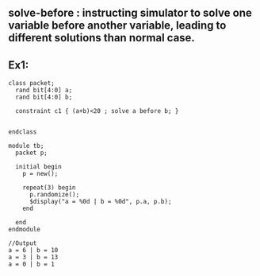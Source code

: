 ## solve-before : instructing simulator to solve one variable before another variable, leading to different solutions than normal case.

## Ex1:
```
class packet;
  rand bit[4:0] a;
  rand bit[4:0] b;
  
  constraint c1 { (a+b)<20 ; solve a before b; }


endclass

module tb;
  packet p;

  initial begin
    p = new();
    
    repeat(3) begin 
      p.randomize();
      $display("a = %0d | b = %0d", p.a, p.b);
    end
    
  end
endmodule

//Output
a = 6 | b = 10
a = 3 | b = 13
a = 0 | b = 1
```
